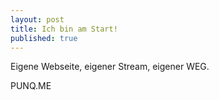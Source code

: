 ```yaml
---
layout: post
title: Ich bin am Start!
published: true
---
```


Eigene Webseite, eigener Stream, eigener WEG.

PUNQ.ME